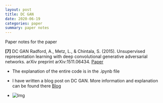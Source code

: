 ```yaml
---
layout: post
title: DC GAN
date: 2020-06-19
categories: paper
summary: paper notes
---
```

Paper notes for the paper

**[7]** DC GAN
Radford, A., Metz, L., & Chintala, S. (2015). Unsupervised representation learning with deep convolutional generative adversarial networks. arXiv preprint arXiv:1511.06434.
[Paper](https://arxiv.org/pdf/1511.06434.pdf%C3)

- The explanation of the entire code is in the .ipynb file

- I have written a blog post on DC GAN. More information and explanation can be found there
[Blog](https://medium.com/acmvit/the-infinite-art-machine-3a2decab85d9)
- ![Img](output.png)

